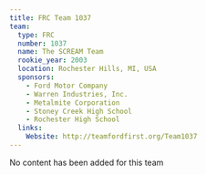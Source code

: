 ```yaml
---
title: FRC Team 1037
team:
  type: FRC
  number: 1037
  name: The SCREAM Team
  rookie_year: 2003
  location: Rochester Hills, MI, USA
  sponsors:
    - Ford Motor Company
    - Warren Industries, Inc.
    - Metalmite Corporation
    - Stoney Creek High School
    - Rochester High School
  links:
    Website: http://teamfordfirst.org/Team1037
---
```

No content has been added for this team